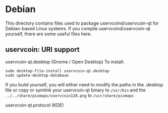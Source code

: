 
Debian
====================
This directory contains files used to package uservcoind/uservcoin-qt
for Debian-based Linux systems. If you compile uservcoind/uservcoin-qt yourself, there are some useful files here.

## uservcoin: URI support ##


uservcoin-qt.desktop  (Gnome / Open Desktop)
To install:

	sudo desktop-file-install uservcoin-qt.desktop
	sudo update-desktop-database

If you build yourself, you will either need to modify the paths in
the .desktop file or copy or symlink your uservcoin-qt binary to `/usr/bin`
and the `../../share/pixmaps/uservcoin128.png` to `/usr/share/pixmaps`

uservcoin-qt.protocol (KDE)

